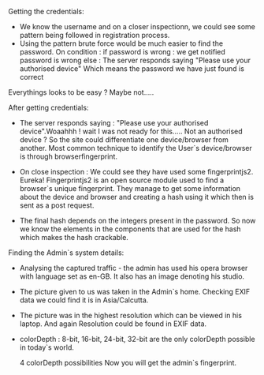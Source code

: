 Getting the credentials:
  - We know the username and on a closer inspectionn, we could see some pattern being followed in 
    registration process.
  - Using the pattern brute force would be much easier to find the password.
     On condition : 
        if  password is wrong : we get notified password is wrong
        else : The server responds saying  "Please use your authorised device"
               Which means the password we have just found is correct

Everythings looks to be easy ?
Maybe not.....

After getting credentials:
  - The server responds saying : "Please use your authorised device".Woaahhh ! wait I was not ready     for this.....
    Not an authorised device ? 
        So the site could differentiate one device/browser from another.
        Most common technique to identify the User`s device/browser is through browserfingerprint.

  - On close inspection : We could see they have used some fingerprintjs2. Eureka!
        Fingerprintjs2 is an open source module used to find a browser`s unique fingerprint.
        They manage to get some information about the device and browser and creating a hash using it which then is sent as a post request.
  - The final hash depends on the integers present in the password.
        So now we know the elements in the components that are used for the hash which makes the hash crackable.

Finding the Admin`s system details:
  - Analysing the captured traffic - the admin has used his opera browser with language set as en-GB.
    It also has an image denoting his studio.
  - The picture given to us was taken in the Admin`s home. Checking EXIF data we could find it is in    Asia/Calcutta.
  - The picture was in the highest resolution which can be viewed in his laptop.
    And again Resolution could be found in EXIF data. 
  - colorDepth :  8-bit, 16-bit, 24-bit, 32-bit are the only colorDepth possible in today`s world.
    
    4 colorDepth possibilities
    Now you will get the admin`s fingerprint.
   
          
<!-- pattern of the below numbers -->
<!-- choose userAgent language colorDepth timezone localstorage sessionstorage adBlock -->
<!-- 0 1 2 3 4() 6 9 16 -->

<!-- Your Hash: f7d2ea0c46c8e3ca295dbde7a6f51c5d -->
<!-- f9d2ea0c46ce3ca295dbde10a6f51c3d -->
<!-- f9d2ea0c46ce3ca295dbdea6f51c3d -->
<!-- numbers used 9, 2, 0, 3, 10, 6, 3 -->
<!-- Your String: this is good -->

<!-- final string before hash -->
<!-- Asia/Calcutta,en-GB,Mozilla/5.0(X11;Linuxx86_64)AppleWebKit/537.36(KHTML,likeGecko)Chrome/77.0.3865.120Safari/537.36OPR/64.0.3417.92,24,true,720,1280,24 -->
<!-- 1fd8702e61648fe5837a3a5c3200d642 -->

<!-- CruSieg  -->